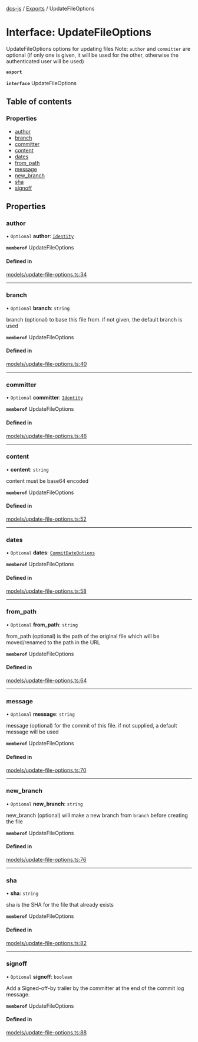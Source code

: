 [dcs-js](../README.md) / [Exports](../modules.md) / UpdateFileOptions

# Interface: UpdateFileOptions

UpdateFileOptions options for updating files Note: `author` and `committer` are optional (if only one is given, it will be used for the other, otherwise the authenticated user will be used)

**`export`**

**`interface`** UpdateFileOptions

## Table of contents

### Properties

- [author](UpdateFileOptions.md#author)
- [branch](UpdateFileOptions.md#branch)
- [committer](UpdateFileOptions.md#committer)
- [content](UpdateFileOptions.md#content)
- [dates](UpdateFileOptions.md#dates)
- [from\_path](UpdateFileOptions.md#from_path)
- [message](UpdateFileOptions.md#message)
- [new\_branch](UpdateFileOptions.md#new_branch)
- [sha](UpdateFileOptions.md#sha)
- [signoff](UpdateFileOptions.md#signoff)

## Properties

### <a id="author" name="author"></a> author

• `Optional` **author**: [`Identity`](Identity.md)

**`memberof`** UpdateFileOptions

#### Defined in

[models/update-file-options.ts:34](https://github.com/unfoldingWord/dcs-js/blob/dd84989/models/update-file-options.ts#L34)

___

### <a id="branch" name="branch"></a> branch

• `Optional` **branch**: `string`

branch (optional) to base this file from. if not given, the default branch is used

**`memberof`** UpdateFileOptions

#### Defined in

[models/update-file-options.ts:40](https://github.com/unfoldingWord/dcs-js/blob/dd84989/models/update-file-options.ts#L40)

___

### <a id="committer" name="committer"></a> committer

• `Optional` **committer**: [`Identity`](Identity.md)

**`memberof`** UpdateFileOptions

#### Defined in

[models/update-file-options.ts:46](https://github.com/unfoldingWord/dcs-js/blob/dd84989/models/update-file-options.ts#L46)

___

### <a id="content" name="content"></a> content

• **content**: `string`

content must be base64 encoded

**`memberof`** UpdateFileOptions

#### Defined in

[models/update-file-options.ts:52](https://github.com/unfoldingWord/dcs-js/blob/dd84989/models/update-file-options.ts#L52)

___

### <a id="dates" name="dates"></a> dates

• `Optional` **dates**: [`CommitDateOptions`](CommitDateOptions.md)

**`memberof`** UpdateFileOptions

#### Defined in

[models/update-file-options.ts:58](https://github.com/unfoldingWord/dcs-js/blob/dd84989/models/update-file-options.ts#L58)

___

### <a id="from_path" name="from_path"></a> from\_path

• `Optional` **from\_path**: `string`

from_path (optional) is the path of the original file which will be moved/renamed to the path in the URL

**`memberof`** UpdateFileOptions

#### Defined in

[models/update-file-options.ts:64](https://github.com/unfoldingWord/dcs-js/blob/dd84989/models/update-file-options.ts#L64)

___

### <a id="message" name="message"></a> message

• `Optional` **message**: `string`

message (optional) for the commit of this file. if not supplied, a default message will be used

**`memberof`** UpdateFileOptions

#### Defined in

[models/update-file-options.ts:70](https://github.com/unfoldingWord/dcs-js/blob/dd84989/models/update-file-options.ts#L70)

___

### <a id="new_branch" name="new_branch"></a> new\_branch

• `Optional` **new\_branch**: `string`

new_branch (optional) will make a new branch from `branch` before creating the file

**`memberof`** UpdateFileOptions

#### Defined in

[models/update-file-options.ts:76](https://github.com/unfoldingWord/dcs-js/blob/dd84989/models/update-file-options.ts#L76)

___

### <a id="sha" name="sha"></a> sha

• **sha**: `string`

sha is the SHA for the file that already exists

**`memberof`** UpdateFileOptions

#### Defined in

[models/update-file-options.ts:82](https://github.com/unfoldingWord/dcs-js/blob/dd84989/models/update-file-options.ts#L82)

___

### <a id="signoff" name="signoff"></a> signoff

• `Optional` **signoff**: `boolean`

Add a Signed-off-by trailer by the committer at the end of the commit log message.

**`memberof`** UpdateFileOptions

#### Defined in

[models/update-file-options.ts:88](https://github.com/unfoldingWord/dcs-js/blob/dd84989/models/update-file-options.ts#L88)
